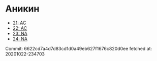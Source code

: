 # Аникин
- [21: AC](21.md)
- [22: AC](22.md)
- [23: NA](23.md)
- [24: NA](24.md)

Commit: 6622cd7a4d7d83cd1d0a49eb627f1676c820d0ee
 fetched at: 20201022-234703
